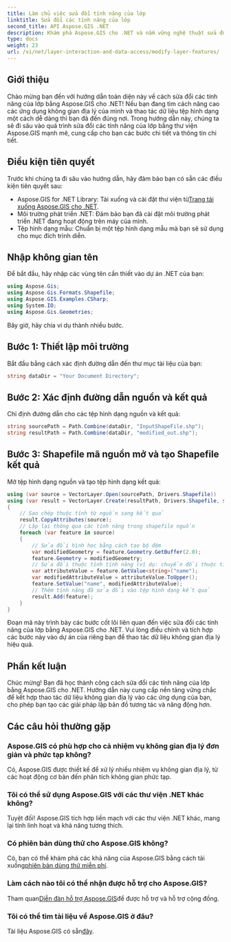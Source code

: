 ```yaml
---
title: Làm chủ việc sửa đổi tính năng của lớp
linktitle: Sửa đổi các tính năng của lớp
second_title: API Aspose.GIS .NET
description: Khám phá Aspose.GIS cho .NET và nắm vững nghệ thuật sửa đổi các tính năng lớp trong tệp hình dạng một cách dễ dàng. Tăng cường các ứng dụng không gian địa lý của bạn một cách chính xác và dễ dàng.
type: docs
weight: 23
url: /vi/net/layer-interaction-and-data-access/modify-layer-features/
---
```

## Giới thiệu
Chào mừng bạn đến với hướng dẫn toàn diện này về cách sửa đổi các tính năng của lớp bằng Aspose.GIS cho .NET! Nếu bạn đang tìm cách nâng cao các ứng dụng không gian địa lý của mình và thao tác dữ liệu tệp hình dạng một cách dễ dàng thì bạn đã đến đúng nơi. Trong hướng dẫn này, chúng ta sẽ đi sâu vào quá trình sửa đổi các tính năng của lớp bằng thư viện Aspose.GIS mạnh mẽ, cung cấp cho bạn các bước chi tiết và thông tin chi tiết.
## Điều kiện tiên quyết
Trước khi chúng ta đi sâu vào hướng dẫn, hãy đảm bảo bạn có sẵn các điều kiện tiên quyết sau:
-  Aspose.GIS for .NET Library: Tải xuống và cài đặt thư viện từ[Trang tải xuống Aspose.GIS cho .NET](https://releases.aspose.com/gis/net/).
- Môi trường phát triển .NET: Đảm bảo bạn đã cài đặt môi trường phát triển .NET đang hoạt động trên máy của mình.
- Tệp hình dạng mẫu: Chuẩn bị một tệp hình dạng mẫu mà bạn sẽ sử dụng cho mục đích trình diễn.
## Nhập không gian tên
Để bắt đầu, hãy nhập các vùng tên cần thiết vào dự án .NET của bạn:
```csharp
using Aspose.Gis;
using Aspose.Gis.Formats.Shapefile;
using Aspose.GIS.Examples.CSharp;
using System.IO;
using Aspose.Gis.Geometries;
```
Bây giờ, hãy chia ví dụ thành nhiều bước.
## Bước 1: Thiết lập môi trường
Bắt đầu bằng cách xác định đường dẫn đến thư mục tài liệu của bạn:
```csharp
string dataDir = "Your Document Directory";
```
## Bước 2: Xác định đường dẫn nguồn và kết quả
Chỉ định đường dẫn cho các tệp hình dạng nguồn và kết quả:
```csharp
string sourcePath = Path.Combine(dataDir, "InputShapeFile.shp");
string resultPath = Path.Combine(dataDir, "modified_out.shp");
```
## Bước 3: Shapefile mã nguồn mở và tạo Shapefile kết quả
Mở tệp hình dạng nguồn và tạo tệp hình dạng kết quả:
```csharp
using (var source = VectorLayer.Open(sourcePath, Drivers.Shapefile))
using (var result = VectorLayer.Create(resultPath, Drivers.Shapefile, source.SpatialReferenceSystem))
{
    // Sao chép thuộc tính từ nguồn sang kết quả
    result.CopyAttributes(source);
    // Lặp lại thông qua các tính năng trong shapefile nguồn
    foreach (var feature in source)
    {
        // Sửa đổi hình học bằng cách tạo bộ đệm
        var modifiedGeometry = feature.Geometry.GetBuffer(2.0);
        feature.Geometry = modifiedGeometry;
        // Sửa đổi thuộc tính tính năng (ví dụ: chuyển đổi thuộc tính 'tên' thành chữ hoa)
        var attributeValue = feature.GetValue<string>("name");
        var modifiedAttributeValue = attributeValue.ToUpper();
        feature.SetValue("name", modifiedAttributeValue);
        // Thêm tính năng đã sửa đổi vào tệp hình dạng kết quả
        result.Add(feature);
    }
}
```
Đoạn mã này trình bày các bước cốt lõi liên quan đến việc sửa đổi các tính năng của lớp bằng Aspose.GIS cho .NET. Vui lòng điều chỉnh và tích hợp các bước này vào dự án của riêng bạn để thao tác dữ liệu không gian địa lý hiệu quả.
## Phần kết luận
Chúc mừng! Bạn đã học thành công cách sửa đổi các tính năng của lớp bằng Aspose.GIS cho .NET. Hướng dẫn này cung cấp nền tảng vững chắc để kết hợp thao tác dữ liệu không gian địa lý vào các ứng dụng của bạn, cho phép bạn tạo các giải pháp lập bản đồ tương tác và năng động hơn.
## Các câu hỏi thường gặp
### Aspose.GIS có phù hợp cho cả nhiệm vụ không gian địa lý đơn giản và phức tạp không?
Có, Aspose.GIS được thiết kế để xử lý nhiều nhiệm vụ không gian địa lý, từ các hoạt động cơ bản đến phân tích không gian phức tạp.
### Tôi có thể sử dụng Aspose.GIS với các thư viện .NET khác không?
Tuyệt đối! Aspose.GIS tích hợp liền mạch với các thư viện .NET khác, mang lại tính linh hoạt và khả năng tương thích.
### Có phiên bản dùng thử cho Aspose.GIS không?
 Có, bạn có thể khám phá các khả năng của Aspose.GIS bằng cách tải xuống[phiên bản dùng thử miễn phí](https://releases.aspose.com/).
### Làm cách nào tôi có thể nhận được hỗ trợ cho Aspose.GIS?
 Tham quan[Diễn đàn hỗ trợ Aspose.GIS](https://forum.aspose.com/c/gis/33)để được hỗ trợ và hỗ trợ cộng đồng.
### Tôi có thể tìm tài liệu về Aspose.GIS ở đâu?
 Tài liệu Aspose.GIS có sẵn[đây](https://reference.aspose.com/gis/net/).